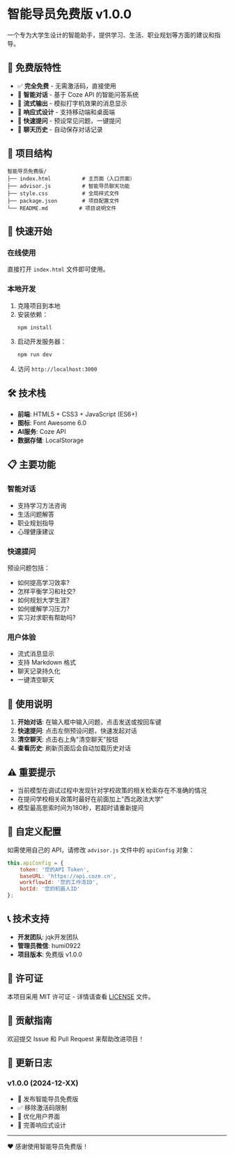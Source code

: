 # 智能导员免费版 v1.0.0

一个专为大学生设计的智能助手，提供学习、生活、职业规划等方面的建议和指导。

## 🌟 免费版特性

- ✅ **完全免费** - 无需激活码，直接使用
- 🤖 **智能对话** - 基于 Coze API 的智能问答系统
- 💬 **流式输出** - 模拟打字机效果的消息显示
- 📱 **响应式设计** - 支持移动端和桌面端
- 🎯 **快速提问** - 预设常见问题，一键提问
- 💾 **聊天历史** - 自动保存对话记录

## 📁 项目结构

```
智能导员免费版/
├── index.html          # 主页面（入口页面）
├── advisor.js          # 智能导员聊天功能
├── style.css           # 全局样式文件
├── package.json        # 项目配置文件
└── README.md          # 项目说明文件
```

## 🚀 快速开始

### 在线使用
直接打开 `index.html` 文件即可使用。

### 本地开发

1. 克隆项目到本地
2. 安装依赖：
   ```bash
   npm install
   ```
3. 启动开发服务器：
   ```bash
   npm run dev
   ```
4. 访问 `http://localhost:3000`

## 🛠️ 技术栈

- **前端**: HTML5 + CSS3 + JavaScript (ES6+)
- **图标**: Font Awesome 6.0
- **AI服务**: Coze API
- **数据存储**: LocalStorage

## 📋 主要功能

### 智能对话
- 支持学习方法咨询
- 生活问题解答
- 职业规划指导
- 心理健康建议

### 快速提问
预设问题包括：
- 如何提高学习效率?
- 怎样平衡学习和社交?
- 如何规划大学生涯?
- 如何缓解学习压力?
- 实习对求职有帮助吗?

### 用户体验
- 流式消息显示
- 支持 Markdown 格式
- 聊天记录持久化
- 一键清空聊天

## 🎯 使用说明

1. **开始对话**: 在输入框中输入问题，点击发送或按回车键
2. **快速提问**: 点击左侧预设问题，快速发起对话
3. **清空聊天**: 点击右上角"清空聊天"按钮
4. **查看历史**: 刷新页面后会自动加载历史对话

## ⚠️ 重要提示

- 当前模型在调试过程中发现针对学校政策的相关检索存在不准确的情况
- 在提问学校相关政策时最好在前面加上"西北政法大学"
- 模型最高思索时间为180秒，若超时请重新提问

## 🔧 自定义配置

如需使用自己的 API，请修改 `advisor.js` 文件中的 `apiConfig` 对象：

```javascript
this.apiConfig = {
    token: '您的API Token',
    baseURL: 'https://api.coze.cn',
    workflowId: '您的工作流ID',
    botId: '您的机器人ID'
};
```

## 📞 技术支持

- **开发团队**: jqk开发团队
- **管理员微信**: humi0922
- **项目版本**: 免费版 v1.0.0

## 📄 许可证

本项目采用 MIT 许可证 - 详情请查看 [LICENSE](LICENSE) 文件。

## 🤝 贡献指南

欢迎提交 Issue 和 Pull Request 来帮助改进项目！

## 📝 更新日志

### v1.0.0 (2024-12-XX)
- 🎉 发布智能导员免费版
- ✅ 移除激活码限制
- 🔧 优化用户界面
- 📱 完善响应式设计

---

❤️ 感谢使用智能导员免费版！
